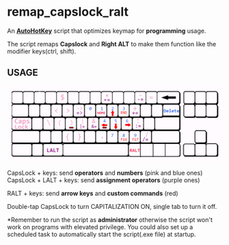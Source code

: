 # remap_capslock_ralt

An **[AutoHotKey](https://www.autohotkey.com/docs/misc/Remap.htm)** script that optimizes keymap for **programming** usage. 

The script remaps **Capslock** and **Right ALT** to make them function like the modifier keys(ctrl, shift).

## USAGE

![usage](pic/usage.png)

CapsLock + keys: send **operators** and **numbers** (pink and blue ones)  
CapsLock + LALT + keys: send **assignment operators** (purple ones) 

RALT + keys: send **arrow keys** and **custom commands** (red)

Double-tap CapsLock to turn CAPITALIZATION ON, single tab to turn it off.

*Remember to run the script as **administrator**  otherwise the script won't work on programs with elevated privilege. You could also set up a scheduled task to automatically start the script(.exe file) at startup.
